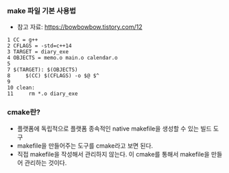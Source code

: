 ### make 파일 기본 사용법
- 참고 자료: https://bowbowbow.tistory.com/12
```
1 CC = g++
2 CFLAGS = -std=c++14
3 TARGET = diary_exe
4 OBJECTS = memo.o main.o calendar.o
5
7 $(TARGET): $(OBJECTS)
8     $(CC) $(CFLAGS) -o $@ $^
9
10 clean:
11     rm *.o diary_exe
```

### cmake란?
- 플랫폼에 독립적으로 플랫폼 종속적인 native makefile을 생성할 수 있는 빌드 도구
- makefile을 만들어주는 도구를 cmake라고 보면 된다.
- 직접 makefile을 작성해서 관리하지 않는다. 이 cmake를 통해서 makefile을 만들어 관리하는 것이다.
